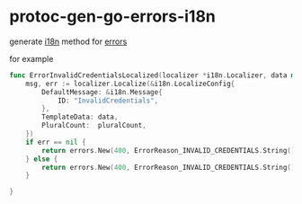 # protoc-gen-go-errors-i18n

generate [i18n](https://github.com/jace996/go-i18n) method for [errors](https://github.com/go-kratos/kratos/tree/main/cmd/protoc-gen-go-errors)

for example
```go
func ErrorInvalidCredentialsLocalized(localizer *i18n.Localizer, data map[string]interface{}, pluralCount interface{}) *errors.Error {
	msg, err := localizer.Localize(&i18n.LocalizeConfig{
		DefaultMessage: &i18n.Message{
			ID: "InvalidCredentials",
		},
		TemplateData: data,
		PluralCount:  pluralCount,
	})
	if err == nil {
		return errors.New(400, ErrorReason_INVALID_CREDENTIALS.String(), msg)
	} else {
		return errors.New(400, ErrorReason_INVALID_CREDENTIALS.String(), "")
	}

}
```